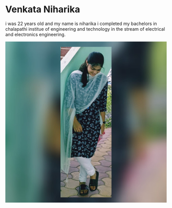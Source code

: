 # Venkata Niharika

i was 22 years old and my name is niharika i completed my bachelors in chalapathi institue of engineering and technology in the stream of electrical and electronics engineering.

![niharika](niharika.jpeg)